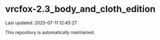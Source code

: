 # vrcfox-2.3_body_and_cloth_edition

Last updated: 2025-07-11 12:45:27

This repository is automatically maintained.
